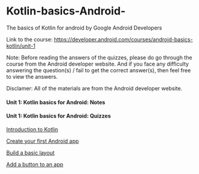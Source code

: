 # Kotlin-basics-Android-
The basics of Kotlin for android by Google Android Developers 

Link to the course: https://developer.android.com/courses/android-basics-kotlin/unit-1

Note: Before reading the answers of the quizzes, please do go through the course from the Android developer website. And if you face any difficulty answering the question(s) / fail to get the correct answer(s), then feel free to view the answers. 

Disclamer: All of the materials are from the Android developer website.


#### Unit 1: Kotlin basics for Android: Notes


#### Unit 1: Kotlin basics for Android: Quizzes

[Introduction to Kotlin](intro-quiz.md) 

[Create your first Android app](firstandroidapp-quiz.md)

[Build a basic layout](basiclayout-quiz.md)

[Add a button to an app](addbutton-quiz.md)
